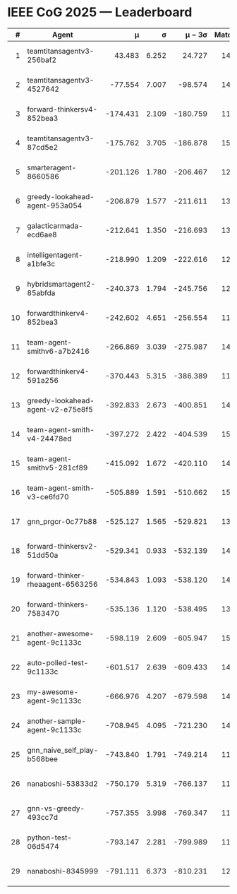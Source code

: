 # IEEE CoG 2025 — Leaderboard

| # | Agent | μ | σ | μ − 3σ | Matches | Updated |
|---:|---|---:|---:|---:|---:|---|
| 1 | teamtitansagentv3-256baf2 | 43.483 | 6.252 | 24.727 | 14896 | 2025-08-22 09:27 |
| 2 | teamtitansagentv3-4527642 | -77.554 | 7.007 | -98.574 | 14210 | 2025-08-22 09:27 |
| 3 | forward-thinkersv4-852bea3 | -174.431 | 2.109 | -180.759 | 11478 | 2025-08-22 09:27 |
| 4 | teamtitansagentv3-87cd5e2 | -175.762 | 3.705 | -186.878 | 15446 | 2025-08-22 09:27 |
| 5 | smarteragent-8660586 | -201.126 | 1.780 | -206.467 | 12225 | 2025-08-22 09:27 |
| 6 | greedy-lookahead-agent-953a054 | -206.879 | 1.577 | -211.611 | 13972 | 2025-08-22 09:27 |
| 7 | galacticarmada-ecd6ae8 | -212.641 | 1.350 | -216.693 | 13720 | 2025-08-22 09:27 |
| 8 | intelligentagent-a1bfe3c | -218.990 | 1.209 | -222.616 | 12396 | 2025-08-22 09:27 |
| 9 | hybridsmartagent2-85abfda | -240.373 | 1.794 | -245.756 | 12909 | 2025-08-22 09:27 |
| 10 | forwardthinkerv4-852bea3 | -242.602 | 4.651 | -256.554 | 11837 | 2025-08-22 09:27 |
| 11 | team-agent-smithv6-a7b2416 | -266.869 | 3.039 | -275.987 | 14260 | 2025-08-22 09:27 |
| 12 | forwardthinkerv4-591a256 | -370.443 | 5.315 | -386.389 | 11993 | 2025-08-22 09:27 |
| 13 | greedy-lookahead-agent-v2-e75e8f5 | -392.833 | 2.673 | -400.851 | 14312 | 2025-08-22 09:27 |
| 14 | team-agent-smith-v4-24478ed | -397.272 | 2.422 | -404.539 | 15022 | 2025-08-22 09:27 |
| 15 | team-agent-smithv5-281cf89 | -415.092 | 1.672 | -420.110 | 14500 | 2025-08-22 09:27 |
| 16 | team-agent-smith-v3-ce6fd70 | -505.889 | 1.591 | -510.662 | 15842 | 2025-08-22 09:27 |
| 17 | gnn_prgcr-0c77b88 | -525.127 | 1.565 | -529.821 | 13040 | 2025-08-22 09:27 |
| 18 | forward-thinkersv2-51dd50a | -529.341 | 0.933 | -532.139 | 14308 | 2025-08-22 09:27 |
| 19 | forward-thinker-rheaagent-6563256 | -534.843 | 1.093 | -538.120 | 14008 | 2025-08-22 09:27 |
| 20 | forward-thinkers-7583470 | -535.136 | 1.120 | -538.495 | 13540 | 2025-08-22 09:27 |
| 21 | another-awesome-agent-9c1133c | -598.119 | 2.609 | -605.947 | 15360 | 2025-08-22 09:27 |
| 22 | auto-polled-test-9c1133c | -601.517 | 2.639 | -609.433 | 14460 | 2025-08-22 09:27 |
| 23 | my-awesome-agent-9c1133c | -666.976 | 4.207 | -679.598 | 14520 | 2025-08-22 09:27 |
| 24 | another-sample-agent-9c1133c | -708.945 | 4.095 | -721.230 | 14500 | 2025-08-22 09:27 |
| 25 | gnn_naive_self_play-b568bee | -743.840 | 1.791 | -749.214 | 11460 | 2025-08-22 09:27 |
| 26 | nanaboshi-53833d2 | -750.179 | 5.319 | -766.137 | 11160 | 2025-08-22 09:27 |
| 27 | gnn-vs-greedy-493cc7d | -757.355 | 3.998 | -769.347 | 11900 | 2025-08-22 09:27 |
| 28 | python-test-06d5474 | -793.147 | 2.281 | -799.989 | 11930 | 2025-08-22 09:27 |
| 29 | nanaboshi-8345999 | -791.111 | 6.373 | -810.231 | 12250 | 2025-08-22 09:27 |
